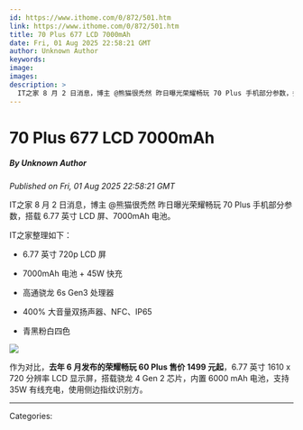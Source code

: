 ```yaml
---
id: https://www.ithome.com/0/872/501.htm
link: https://www.ithome.com/0/872/501.htm
title: 70 Plus 677 LCD 7000mAh
date: Fri, 01 Aug 2025 22:58:21 GMT
author: Unknown Author
keywords: 
image: 
images: 
description: >
  IT之家 8 月 2 日消息，博主 @熊猫很禿然 昨日曝光荣耀畅玩 70 Plus 手机部分参数，搭载 6.77 英寸 LCD 屏、7000mAh 电池。IT之家整理如下：6.77 英寸 720p LCD 屏7000mAh 电池 + 45W 快充高通骁龙 6s Gen3 处理器400% 大音量双扬声器、NFC、IP65青黑粉白四色作为对比，去年 6 月发布的荣耀畅玩 60 Plus 售价 1499 元起，6.77 英寸 1610 x 720 分辨率 LCD 显示屏，搭载骁龙 4 Gen 2 芯片，内置 6000 mAh 电池，支持 35W 有线充电，使用侧边指纹识别方。
---
```

# 70 Plus 677 LCD 7000mAh
##### By Unknown Author
_Published on Fri, 01 Aug 2025 22:58:21 GMT_

IT之家 8 月 2 日消息，博主 @熊猫很禿然 昨日曝光荣耀畅玩 70 Plus 手机部分参数，搭载 6.77 英寸 LCD 屏、7000mAh 电池。

IT之家整理如下：

-   6.77 英寸 720p LCD 屏
    
-   7000mAh 电池 + 45W 快充
    
-   高通骁龙 6s Gen3 处理器
    
-   400% 大音量双扬声器、NFC、IP65
    
-   青黑粉白四色
    

![](https://img.ithome.com/newsuploadfiles/2025/8/73637fc9-affc-457e-8a19-244707748431.jpg?x-bce-process=image/format,f_auto)

作为对比，**去年 6 月发布的荣耀畅玩 60 Plus 售价 1499 元起**，6.77 英寸 1610 x 720 分辨率 LCD 显示屏，搭载骁龙 4 Gen 2 芯片，内置 6000 mAh 电池，支持 35W 有线充电，使用侧边指纹识别方。

---
Categories: 